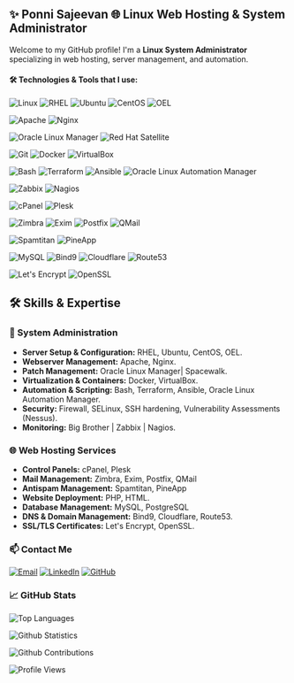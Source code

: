 ## :sparkles: **Ponni Sajeevan** 🌐 Linux Web Hosting & System Administrator

Welcome to my GitHub profile! I'm a **Linux System Administrator** specializing in web hosting, server management, and automation.

#### 🛠️ Technologies & Tools that I use:

![Linux](https://img.shields.io/badge/Linux-FCC624?style=flat-square&logo=linux&logoColor=black) 
![RHEL](https://img.shields.io/badge/RHEL-CC0000?style=flat-square&logo=redhat&logoColor=white)
![Ubuntu](https://img.shields.io/badge/Ubuntu-E95420?style=flat-square&logo=ubuntu&logoColor=white)
![CentOS](https://img.shields.io/badge/CentOS-262577?style=flat-square&logo=centos&logoColor=white)
![OEL](https://img.shields.io/badge/Oracle%20Linux-FF2D00?style=flat-square&logo=oracle&logoColor=white)

![Apache](https://img.shields.io/badge/Apache-D22128?style=flat-square&logo=apache&logoColor=white) 
![Nginx](https://img.shields.io/badge/Nginx-009639?style=flat-square&logo=nginx&logoColor=white) 

![Oracle Linux Manager](https://img.shields.io/badge/Oracle%20Linux%20Manager-FF2D00?style=flat-square&logo=oracle&logoColor=white)
![Red Hat Satellite](https://img.shields.io/badge/Red%20Hat%20Satellite-9C0E2E?style=flat-square&logo=redhat&logoColor=white)

![Git](https://img.shields.io/badge/Git-F05032?style=flat-square&logo=git&logoColor=white)
![Docker](https://img.shields.io/badge/Docker-2496ED?style=flat-square&logo=docker&logoColor=white) 
![VirtualBox](https://img.shields.io/badge/VirtualBox-193B5D?style=flat-square&logo=virtualbox&logoColor=white)

![Bash](https://img.shields.io/badge/Bash-4EAA25?style=flat-square&logo=gnu-bash&logoColor=white)
![Terraform](https://img.shields.io/badge/Terraform-7E2C8C?style=flat-square&logo=terraform&logoColor=white)
![Ansible](https://img.shields.io/badge/Ansible-EE0000?style=flat-square&logo=ansible&logoColor=white)
![Oracle Linux Automation Manager](https://img.shields.io/badge/Oracle%20Linux%20Automation%20Manager-FF2D00?style=flat-square&logo=oracle&logoColor=white)

![Zabbix](https://img.shields.io/badge/Zabbix-2E92C6?style=flat-square&logo=zabbix&logoColor=white)
![Nagios](https://img.shields.io/badge/Nagios-000000?style=flat-square&logo=nagios&logoColor=white)

![cPanel](https://img.shields.io/badge/cPanel-FF6C2C?style=flat-square&logo=cpanel&logoColor=white)
![Plesk](https://img.shields.io/badge/Plesk-52BBE6?style=flat-square&logo=plesk&logoColor=white)

![Zimbra](https://img.shields.io/badge/Zimbra-DC391E?style=flat-square&logo=zimbra&logoColor=white)
![Exim](https://img.shields.io/badge/Exim-000000?style=flat-square&logo=exim&logoColor=white)
![Postfix](https://img.shields.io/badge/Postfix-4EAA25?style=flat-square&logo=postfix&logoColor=white)
![QMail](https://img.shields.io/badge/QMail-3B5998?style=flat-square&logo=qmail&logoColor=white)

![Spamtitan](https://img.shields.io/badge/Spamtitan-FF9900?style=flat-square&logo=spamtitan&logoColor=white)
![PineApp](https://img.shields.io/badge/PineApp-4C9FC6?style=flat-square&logo=pineapp&logoColor=white)

![MySQL](https://img.shields.io/badge/MySQL-4479A1?style=flat-square&logo=mysql&logoColor=white)
![Bind9](https://img.shields.io/badge/BIND-000000?style=flat-square&logo=bind&logoColor=white)
![Cloudflare](https://img.shields.io/badge/Cloudflare-F38020?style=flat-square&logo=cloudflare&logoColor=white)
![Route53](https://img.shields.io/badge/AWS%20Route53-232F3E?style=flat-square&logo=amazon-aws&logoColor=white)

![Let's Encrypt](https://img.shields.io/badge/Let%27s%20Encrypt-03A857?style=flat-square&logo=letsencrypt&logoColor=white)
![OpenSSL](https://img.shields.io/badge/OpenSSL-FF5C00?style=flat-square&logo=openssl&logoColor=white)

## 🛠️ Skills & Expertise

### 🔧 System Administration
- **Server Setup & Configuration:** RHEL, Ubuntu, CentOS, OEL.
- **Webserver Management:** Apache, Nginx.
- **Patch Management:** Oracle Linux Manager| Spacewalk.
- **Virtualization & Containers:** Docker, VirtualBox.
- **Automation & Scripting:** Bash, Terraform, Ansible, Oracle Linux Automation Manager.
- **Security:** Firewall, SELinux, SSH hardening, Vulnerability Assessments (Nessus).
- **Monitoring:** Big Brother | Zabbix | Nagios.

### 🌐 Web Hosting Services
- **Control Panels:** cPanel, Plesk
- **Mail Management:** Zimbra, Exim, Postfix, QMail
- **Antispam Management:** Spamtitan, PineApp
- **Website Deployment:** PHP, HTML.
- **Database Management:** MySQL, PostgreSQL
- **DNS & Domain Management:** Bind9, Cloudflare, Route53.
- **SSL/TLS Certificates:** Let's Encrypt, OpenSSL.

### 📫 Contact Me

[![Email](https://img.shields.io/badge/Email-D14836?style=flat&logo=gmail&logoColor=white)](mailto:your-ponnisajeevan12@gmail.com)
[![LinkedIn](https://img.shields.io/badge/LinkedIn-0077B5?style=flat&logo=linkedin&logoColor=white)](https://www.linkedin.com/in/ponni-sajeevan-4213447b/)
[![GitHub](https://img.shields.io/badge/GitHub-181717?style=flat&logo=github&logoColor=white)](https://github.com/ponnisajeevan12)


### 📈 GitHub Stats

![Top Languages](https://github-readme-stats.vercel.app/api/top-langs/?username=ponnisajeevan12&layout=compact&theme=radical)

![Github Statistics](https://github-readme-stats.vercel.app/api?username=ponnisajeevan12&show_icons=true&theme=radical)

![Github Contributions](https://github-readme-streak-stats.herokuapp.com/?user=ponnisajeevan12&hide_border=true)

![Profile Views](https://estruyf-github.azurewebsites.net/api/VisitorHit?user=ponnisajeevan12&repo=ponnisajeevan12&countColorcountColor)
